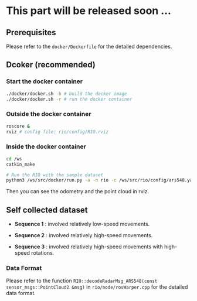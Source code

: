 # This part will be released soon ...

## Prerequisites

Please refer to the `docker/Dockerfile` for the detailed dependencies.

## Dcoker (recommended)

### Start the docker container

```bash
./docker/docker.sh -b # build the docker image
./docker/docker.sh -r # run the docker container
```

### Outside the docker container

```bash
roscore &
rviz # config file: rio/config/RIO.rviz
```

### Inside the docker container

```bash
cd /ws
catkin_make

# Run the RIO with the sample dataset
python3 /ws/src/docker/run.py -a -n rio -c /ws/src/rio/config/ars548.yaml -d /ws/src/dataset/exp/Sequence_1.bag -r 1 -p 1
```

Then you can see the odometry and the point cloud in rviz.

## Self collected dataset

- **Sequence 1** : involved relatively low-speed movements.

- **Sequence 2** : involved relatively high-speed movements.

- **Sequence 3** : involved relatively high-speed movements with high-speed rotations.

### Data Format

Please refer to the function `RIO::decodeRadarMsg_ARS548(const sensor_msgs::PointCloud2 &msg)` in `rio/node/rosWarper.cpp` for the detailed data format.